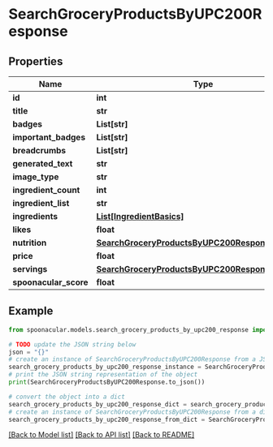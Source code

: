 # SearchGroceryProductsByUPC200Response



## Properties

Name | Type | Description | Notes
------------ | ------------- | ------------- | -------------
**id** | **int** |  | 
**title** | **str** |  | 
**badges** | **List[str]** |  | 
**important_badges** | **List[str]** |  | 
**breadcrumbs** | **List[str]** |  | 
**generated_text** | **str** |  | 
**image_type** | **str** |  | 
**ingredient_count** | **int** |  | [optional] 
**ingredient_list** | **str** |  | 
**ingredients** | [**List[IngredientBasics]**](IngredientBasics.md) |  | 
**likes** | **float** |  | 
**nutrition** | [**SearchGroceryProductsByUPC200ResponseNutrition**](SearchGroceryProductsByUPC200ResponseNutrition.md) |  | 
**price** | **float** |  | 
**servings** | [**SearchGroceryProductsByUPC200ResponseServings**](SearchGroceryProductsByUPC200ResponseServings.md) |  | 
**spoonacular_score** | **float** |  | 

## Example

```python
from spoonacular.models.search_grocery_products_by_upc200_response import SearchGroceryProductsByUPC200Response

# TODO update the JSON string below
json = "{}"
# create an instance of SearchGroceryProductsByUPC200Response from a JSON string
search_grocery_products_by_upc200_response_instance = SearchGroceryProductsByUPC200Response.from_json(json)
# print the JSON string representation of the object
print(SearchGroceryProductsByUPC200Response.to_json())

# convert the object into a dict
search_grocery_products_by_upc200_response_dict = search_grocery_products_by_upc200_response_instance.to_dict()
# create an instance of SearchGroceryProductsByUPC200Response from a dict
search_grocery_products_by_upc200_response_from_dict = SearchGroceryProductsByUPC200Response.from_dict(search_grocery_products_by_upc200_response_dict)
```
[[Back to Model list]](../README.md#documentation-for-models) [[Back to API list]](../README.md#documentation-for-api-endpoints) [[Back to README]](../README.md)


